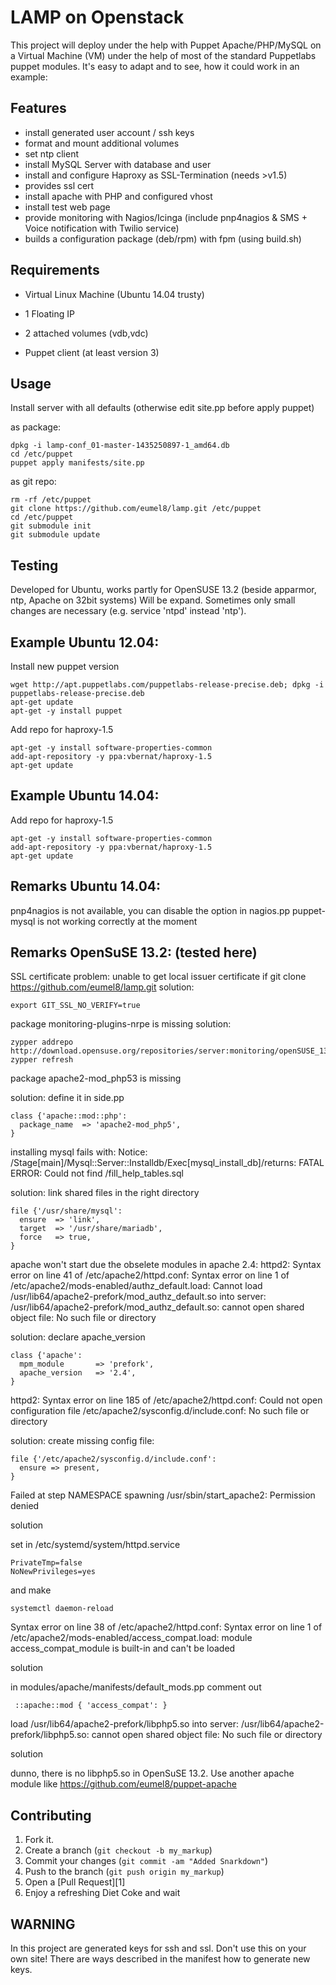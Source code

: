 LAMP on Openstack
=================
This project will deploy under the help with Puppet Apache/PHP/MySQL on a Virtual Machine (VM) 
under the help of most of the standard Puppetlabs puppet modules. It's easy to adapt and to see, 
how it could work in an example: 
 

Features
--------

- install generated user account / ssh keys
- format and mount additional volumes
- set ntp client
- install MySQL Server with database and user
- install and configure Haproxy as SSL-Termination (needs >v1.5)
- provides ssl cert
- install apache with PHP and configured vhost
- install test web page
- provide monitoring with Nagios/Icinga (include pnp4nagios & SMS + Voice notification with Twilio service)
- builds a configuration package (deb/rpm) with fpm (using build.sh)


Requirements
------------
- Virtual Linux Machine (Ubuntu 14.04 trusty)
- 1 Floating IP
- 2 attached volumes (vdb,vdc)

- Puppet client (at least version 3)


Usage
-----

Install server with all defaults (otherwise edit site.pp before apply puppet)

as package:

    dpkg -i lamp-conf_01-master-1435250897-1_amd64.db
	cd /etc/puppet
	puppet apply manifests/site.pp

as git repo:

    rm -rf /etc/puppet
    git clone https://github.com/eumel8/lamp.git /etc/puppet
    cd /etc/puppet
    git submodule init
    git submodule update

Testing
-------

Developed for Ubuntu, works partly for OpenSUSE 13.2 (beside apparmor, ntp, Apache on 32bit systems)
Will be expand. Sometimes only small changes are necessary (e.g. service 'ntpd' instead 'ntp').

Example Ubuntu 12.04:
---------------------

Install new puppet version

    wget http://apt.puppetlabs.com/puppetlabs-release-precise.deb; dpkg -i puppetlabs-release-precise.deb
    apt-get update
    apt-get -y install puppet

Add repo for haproxy-1.5

    apt-get -y install software-properties-common
    add-apt-repository -y ppa:vbernat/haproxy-1.5
    apt-get update

Example Ubuntu 14.04:
---------------------

Add repo for haproxy-1.5

    apt-get -y install software-properties-common
    add-apt-repository -y ppa:vbernat/haproxy-1.5
    apt-get update


Remarks Ubuntu 14.04:
---------------------

pnp4nagios is not available, you can disable the option in nagios.pp
puppet-mysql is not working correctly at the moment


Remarks OpenSuSE 13.2: (tested here)
------------------------------------

SSL certificate problem: unable to get local issuer certificate
if git clone https://github.com/eumel8/lamp.git
solution: 

    export GIT_SSL_NO_VERIFY=true

package monitoring-plugins-nrpe is missing
solution:

    zypper addrepo http://download.opensuse.org/repositories/server:monitoring/openSUSE_13.2/server:monitoring.repo
    zypper refresh

package apache2-mod_php53 is missing

solution: define it in side.pp

    class {'apache::mod::php':
      package_name  => 'apache2-mod_php5',
    }

installing mysql fails with:
Notice: /Stage[main]/Mysql::Server::Installdb/Exec[mysql_install_db]/returns: FATAL ERROR: Could not find /fill_help_tables.sql

solution: link shared files in the right directory

    file {'/usr/share/mysql':
      ensure  => 'link',
      target  => '/usr/share/mariadb',
      force   => true,
    }

apache won't start due the obselete modules in apache 2.4:
httpd2: Syntax error on line 41 of /etc/apache2/httpd.conf: Syntax error on line 1 of /etc/apache2/mods-enabled/authz_default.load: Cannot load /usr/lib64/apache2-prefork/mod_authz_default.so into server: /usr/lib64/apache2-prefork/mod_authz_default.so: cannot open shared object file: No such file or directory

solution: declare apache_version

    class {'apache':
      mpm_module       => 'prefork',
      apache_version   => '2.4',
    }

httpd2: Syntax error on line 185 of /etc/apache2/httpd.conf: Could not open configuration file /etc/apache2/sysconfig.d/include.conf: No such file or directory

solution: create missing config file:

    file {'/etc/apache2/sysconfig.d/include.conf':
      ensure => present,
    }

 Failed at step NAMESPACE spawning /usr/sbin/start_apache2: Permission denied

solution

set in /etc/systemd/system/httpd.service

    PrivateTmp=false
    NoNewPrivileges=yes

and make

    systemctl daemon-reload


Syntax error on line 38 of /etc/apache2/httpd.conf: Syntax error on line 1 of /etc/apache2/mods-enabled/access_compat.load: module access_compat_module is built-in and can't be loaded


solution

in modules/apache/manifests/default_mods.pp comment out

     ::apache::mod { 'access_compat': }

load /usr/lib64/apache2-prefork/libphp5.so into server: /usr/lib64/apache2-prefork/libphp5.so: cannot open shared object file: No such file or directory

solution

dunno, there is no libphp5.so in OpenSuSE 13.2. Use another apache module like https://github.com/eumel8/puppet-apache

Contributing
------------

1. Fork it.
2. Create a branch (`git checkout -b my_markup`)
3. Commit your changes (`git commit -am "Added Snarkdown"`)
4. Push to the branch (`git push origin my_markup`)
5. Open a [Pull Request][1]
6. Enjoy a refreshing Diet Coke and wait

WARNING
-------

In this project are generated keys for ssh and ssl. Don't use this on your own site! There are ways described
in the manifest how to generate new keys.

